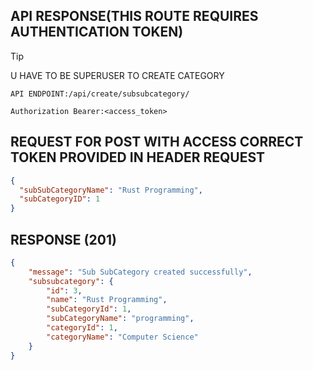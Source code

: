 ## API RESPONSE(THIS ROUTE REQUIRES AUTHENTICATION TOKEN)

> [!TIP]
>  U HAVE TO BE SUPERUSER TO CREATE CATEGORY 

`API ENDPOINT:/api/create/subsubcategory/`

`
Authorization Bearer:<access_token>
`


## REQUEST FOR POST WITH ACCESS CORRECT TOKEN PROVIDED IN HEADER REQUEST
```json
{
  "subSubCategoryName": "Rust Programming",
  "subCategoryID": 1
}


```


## RESPONSE (201)

```json
{
    "message": "Sub SubCategory created successfully",
    "subsubcategory": {
        "id": 3,
        "name": "Rust Programming",
        "subCategoryId": 1,
        "subCategoryName": "programming",
        "categoryId": 1,
        "categoryName": "Computer Science"
    }
}
```